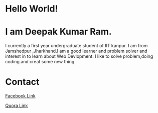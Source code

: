 # Hello World!
# I am Deepak Kumar Ram.



<DOCTYPE html>
  <head>
    <title>
      Deepak
    </title>
    <body>
      <p>  I currently  a first year undergraduate student of IIT kanpur.
           I am from Jamshedpur ,Jharkhand.I am a good learner and problem solver and interest in to learn about Web Devlopment.
           I like to solve problem,doing coding and creat some new thing.
           </p>
      <h1>Contact </h1>
      <a href = "https://www.facebook.com/deepakkumar.ram.54922">Facebook Link</a>
      <p></p>
      <a href = "https://www.quora.com/profile/Deepak-Kumar-Ram-7"> Quora Link</a>
    </body>
  </head>
     
        
